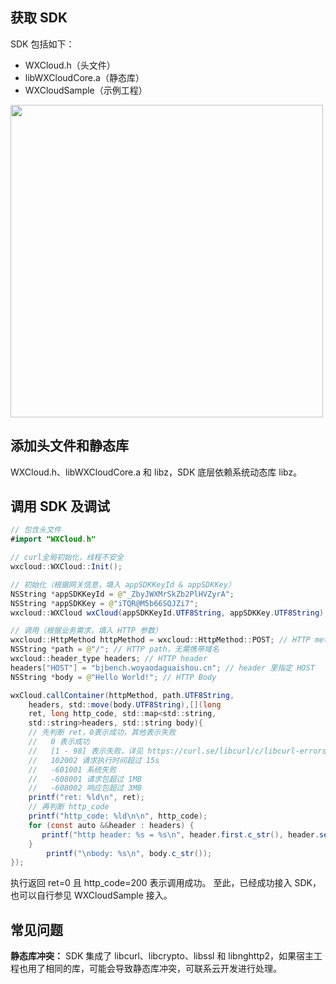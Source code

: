 ## 获取 SDK
SDK 包括如下：
- WXCloud.h（头文件）
- libWXCloudCore.a（静态库）
- WXCloudSample（示例工程）

<img style="width:500px" src="https://7361-saas-imgbox-9gbntzkl1ad561d5-1258016615.tcb.qcloud.la/demand/c462c81061b0a08e013285e539b22ff8/content/7662-image.png"/>

## 添加头文件和静态库
WXCloud.h、libWXCloudCore.a 和 libz，SDK 底层依赖系统动态库 libz。

## 调用 SDK 及调试
```java
// 包含头文件
#import "WXCloud.h"

// curl全局初始化，线程不安全
wxcloud::WXCloud::Init();

// 初始化（根据网关信息，填入 appSDKKeyId & appSDKKey）
NSString *appSDKKeyId = @"_ZbyJWXMrSkZb2PlHVZyrA";
NSString *appSDKKey = @"iTQR@M5b66SQJZi7";
wxcloud::WXCloud wxCloud(appSDKKeyId.UTF8String, appSDKKey.UTF8String);

// 调用（根据业务需求，填入 HTTP 参数）
wxcloud::HttpMethod httpMethod = wxcloud::HttpMethod::POST; // HTTP method
NSString *path = @"/"; // HTTP path，无需携带域名
wxcloud::header_type headers; // HTTP header
headers["HOST"] = "bjbench.woyaodaguaishou.cn"; // header 里指定 HOST
NSString *body = @"Hello World!"; // HTTP Body

wxCloud.callContainer(httpMethod, path.UTF8String, 	 
    headers, std::move(body.UTF8String),[](long 
    ret, long http_code, std::map<std::string, 
    std::string>headers, std::string body){
    // 先判断 ret，0表示成功，其他表示失败
    //   0 表示成功
    //   [1 - 98] 表示失败，详见 https://curl.se/libcurl/c/libcurl-errors.html
    //   102002 请求执行时间超过 15s
    //   -601001 系统失败
    //   -608001 请求包超过 1MB
    //   -608002 响应包超过 3MB
    printf("ret: %ld\n", ret);
    // 再判断 http_code
    printf("http_code: %ld\n\n", http_code);
    for (const auto &&header : headers) {
       printf("http header: %s = %s\n", header.first.c_str(), header.second.c_str());
    }
        printf("\nbody: %s\n", body.c_str());
});

```

执行返回 ret=0 且 http_code=200 表示调用成功。
至此，已经成功接入 SDK，也可以自行参见 WXCloudSample 接入。

## 常见问题
**静态库冲突：** SDK 集成了 libcurl、libcrypto、libssl 和 libnghttp2，如果宿主工程也用了相同的库，可能会导致静态库冲突，可联系云开发进行处理。
